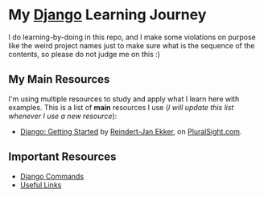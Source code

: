 # My [Django](https://www.djangoproject.com/) Learning Journey
I do learning-by-doing in this repo, and I make some violations on purpose like the weird project names just to make sure what is the sequence of the contents, so please do not judge me on this :)

## My Main Resources
I'm using multiple resources to study and apply what I learn here with examples. This is a list of **main** resources I use (_I will update this list whenever I use a new resource_):
* [Django: Getting Started](https://app.pluralsight.com/library/courses/django-getting-started/) by [Reindert-Jan Ekker](https://app.pluralsight.com/profile/author/reindertjan-ekker), on [PluralSight.com](https://www.pluralsight.com/).

## Important Resources
* [Django Commands](COMMANDS.md)
* [Useful Links](LINKS.md)
